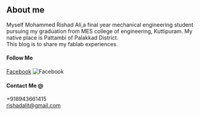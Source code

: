 ## About me
Myself Mohammed Rishad Ali,a final year mechanical engineering student pursuing my graduation from MES college of engineering, Kuttipuram.
My native place is Pattambi of Palakkad District.<br>
This blog is to share my fablab experiences.<br>

#### Follow Me<br>
<a href="https://https://www.facebook.com/Rishadalit">Facebook</a>
![Facebook](https://https://www.facebook.com/images/fb_icon_325x325.png "Facebook")

#### Contact Me @<br>
+918943661415<br>
rishadalit@gmail.com

